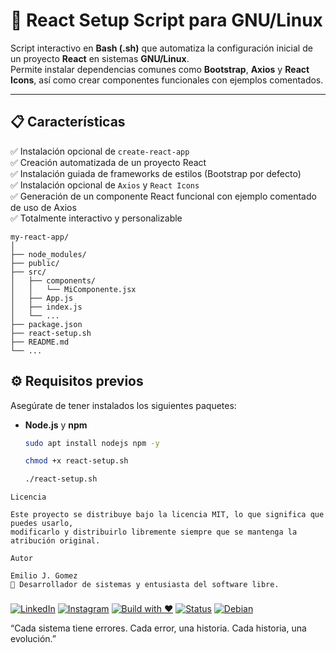 # 🚀 React Setup Script para GNU/Linux

Script interactivo en **Bash (.sh)** que automatiza la configuración inicial de un proyecto **React** en sistemas **GNU/Linux**.  
Permite instalar dependencias comunes como **Bootstrap**, **Axios** y **React Icons**, así como crear componentes funcionales con ejemplos comentados.

---

## 📋 Características

✅ Instalación opcional de `create-react-app`  
✅ Creación automatizada de un proyecto React  
✅ Instalación guiada de frameworks de estilos (Bootstrap por defecto)  
✅ Instalación opcional de `Axios` y `React Icons`  
✅ Generación de un componente React funcional con ejemplo comentado de uso de Axios  
✅ Totalmente interactivo y personalizable  

```text
my-react-app/
│
├── node_modules/
├── public/
├── src/
│   ├── components/
│   │   └── MiComponente.jsx
│   ├── App.js
│   ├── index.js
│   └── ...
├── package.json
├── react-setup.sh
├── README.md
└── ...
```


## ⚙️ Requisitos previos

Asegúrate de tener instalados los siguientes paquetes:

- **Node.js** y **npm**
  ```bash
  sudo apt install nodejs npm -y
  
  chmod +x react-setup.sh
  
  ./react-setup.sh

```text
Licencia

Este proyecto se distribuye bajo la licencia MIT, lo que significa que puedes usarlo,
modificarlo y distribuirlo libremente siempre que se mantenga la atribución original.

Autor

Emilio J. Gomez
📧 Desarrollador de sistemas y entusiasta del software libre.
```
###  
[![LinkedIn](https://img.shields.io/badge/LinkedIn-%230A66C2.svg?logo=linkedin&logoColor=white)](https://www.linkedin.com/in/moleculax) [![Instagram](https://img.shields.io/badge/Instagram-%23E4405F.svg?logo=instagram&logoColor=white)](https://www.instagram.com/moleculax)   [![Build with ❤️](https://img.shields.io/badge/built%20with-%E2%9D%A4-red)]() [![Status](https://img.shields.io/badge/status-en%20evolución-8A2BE2)]()  [![Debian](https://img.shields.io/badge/Debian-A81D33.svg?logo=debian&logoColor=white)](https://www.debian.org/) 


 “Cada sistema tiene errores. Cada error, una historia. Cada historia, una evolución.”
###
